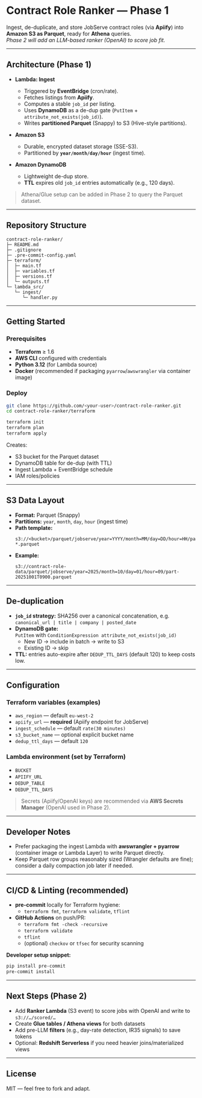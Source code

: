# Contract Role Ranker — Phase 1

Ingest, de-duplicate, and store JobServe contract roles (via **Apiify**) into **Amazon S3 as Parquet**, ready for **Athena** queries.  
_Phase 2 will add an LLM-based ranker (OpenAI) to score job fit._

---

## Architecture (Phase 1)

- **Lambda: Ingest**
  - Triggered by **EventBridge** (cron/rate).
  - Fetches listings from **Apiify**.
  - Computes a stable `job_id` per listing.
  - Uses **DynamoDB** as a de-dup gate (`PutItem` + `attribute_not_exists(job_id)`).
  - Writes **partitioned Parquet** (Snappy) to S3 (Hive-style partitions).

- **Amazon S3**
  - Durable, encrypted dataset storage (SSE-S3).
  - Partitioned by **`year/month/day/hour`** (ingest time).

- **Amazon DynamoDB**
  - Lightweight de-dup store.
  - **TTL** expires old `job_id` entries automatically (e.g., 120 days).

> Athena/Glue setup can be added in Phase 2 to query the Parquet dataset.

---

## Repository Structure

```
contract-role-ranker/
├─ README.md
├─ .gitignore
├─ .pre-commit-config.yaml
├─ terraform/
│  ├─ main.tf
│  ├─ variables.tf
│  ├─ versions.tf
│  └─ outputs.tf
└─ lambda_src/
   └─ ingest/
      └─ handler.py
```

---

## Getting Started

### Prerequisites
- **Terraform** ≥ 1.6  
- **AWS CLI** configured with credentials  
- **Python 3.12** (for Lambda source)  
- **Docker** (recommended if packaging `pyarrow`/`awswrangler` via container image)

### Deploy

```bash
git clone https://github.com/<your-user>/contract-role-ranker.git
cd contract-role-ranker/terraform

terraform init
terraform plan
terraform apply
```

Creates:
- S3 bucket for the Parquet dataset  
- DynamoDB table for de-dup (with TTL)  
- Ingest Lambda + EventBridge schedule  
- IAM roles/policies

---

## S3 Data Layout

- **Format:** Parquet (Snappy)  
- **Partitions:** `year`, `month`, `day`, `hour` (ingest time)  
- **Path template:**
  ```
  s3://<bucket>/parquet/jobserve/year=YYYY/month=MM/day=DD/hour=HH/part-*.parquet
  ```
- **Example:**
  ```
  s3://contract-role-data/parquet/jobserve/year=2025/month=10/day=01/hour=09/part-20251001T0900.parquet
  ```

---

## De-duplication

- **`job_id` strategy:** SHA256 over a canonical concatenation, e.g.  
  `canonical_url | title | company | posted_date`
- **DynamoDB gate:**  
  `PutItem` with `ConditionExpression attribute_not_exists(job_id)`
  - New ID → include in batch → write to S3  
  - Existing ID → skip
- **TTL:** entries auto-expire after `DEDUP_TTL_DAYS` (default 120) to keep costs low.

---

## Configuration

### Terraform variables (examples)
- `aws_region` — default `eu-west-2`  
- `apiify_url` — **required** (Apiify endpoint for JobServe)  
- `ingest_schedule` — default `rate(30 minutes)`  
- `s3_bucket_name` — optional explicit bucket name  
- `dedup_ttl_days` — default `120`

### Lambda environment (set by Terraform)
- `BUCKET`  
- `APIIFY_URL`  
- `DEDUP_TABLE`  
- `DEDUP_TTL_DAYS`

> Secrets (Apiify/OpenAI keys) are recommended via **AWS Secrets Manager** (OpenAI used in Phase 2).

---

## Developer Notes

- Prefer packaging the ingest Lambda with **awswrangler + pyarrow** (container image or Lambda Layer) to write Parquet directly.
- Keep Parquet row groups reasonably sized (Wrangler defaults are fine); consider a daily compaction job later if needed.

---

## CI/CD & Linting (recommended)

- **pre-commit** locally for Terraform hygiene:
  - `terraform fmt`, `terraform validate`, `tflint`
- **GitHub Actions** on push/PR:
  - `terraform fmt -check -recursive`
  - `terraform validate`
  - `tflint`
  - (optional) `checkov` or `tfsec` for security scanning

**Developer setup snippet:**
```bash
pip install pre-commit
pre-commit install
```

---

## Next Steps (Phase 2)

- Add **Ranker Lambda** (S3 event) to score jobs with OpenAI and write to `s3://…/scored/…`
- Create **Glue tables / Athena views** for both datasets
- Add pre-LLM **filters** (e.g., day-rate detection, IR35 signals) to save tokens
- Optional: **Redshift Serverless** if you need heavier joins/materialized views

---

## License

MIT — feel free to fork and adapt.

